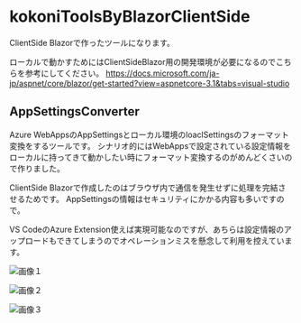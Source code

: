 # kokoniToolsByBlazorClientSide
ClientSide Blazorで作ったツールになります。

ローカルで動かすためにはClientSideBlazor用の開発環境が必要になるのでこちらを参考にしてください。
https://docs.microsoft.com/ja-jp/aspnet/core/blazor/get-started?view=aspnetcore-3.1&tabs=visual-studio

## AppSettingsConverter

Azure WebAppsのAppSettingsとローカル環境のloaclSettingsのフォーマット変換をするツールです。
シナリオ的にはWebAppsで設定されている設定情報をローカルに持ってきて動かしたい時にフォーマット変換するのがめんどくさいので作りました。

ClientSide Blazorで作成したのはブラウザ内で通信を発生せずに処理を完結させるためです。
AppSettingsの情報はセキュリティにかかる内容も多いですので。

VS CodeのAzure Extension使えば実現可能なのですが、あちらは設定情報のアップロードもできてしまうのでオペレーションミスを懸念して利用を控えています。

![画像１](https://github.com/kingkino/kokoniToolsByBlazorClientSide/blob/master/images/01.png "画像１")

![画像２](https://github.com/kingkino/kokoniToolsByBlazorClientSide/blob/master/images/02.png "画像２")

![画像３](https://github.com/kingkino/kokoniToolsByBlazorClientSide/blob/master/images/03.png "画像３")
